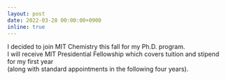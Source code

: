 ```yaml
---
layout: post
date: 2022-03-28 00:00:00+0900
inline: true
---
```


I decided to join MIT Chemistry this fall for my Ph.D. program.  
I will receive MIT Presidential Fellowship which covers tuition and stipend for my first year  
(along with standard appointments in the following four years). 


